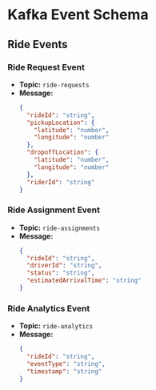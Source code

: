 # Kafka Event Schema

## Ride Events

### Ride Request Event
- **Topic:** `ride-requests`
- **Message:**
  ```json
  {
    "rideId": "string",
    "pickupLocation": {
      "latitude": "number",
      "longitude": "number"
    },
    "dropoffLocation": {
      "latitude": "number",
      "longitude": "number"
    },
    "riderId": "string"
  }
  ```

### Ride Assignment Event
- **Topic:** `ride-assignments`
- **Message:**
  ```json
  {
    "rideId": "string",
    "driverId": "string",
    "status": "string",
    "estimatedArrivalTime": "string"
  }
  ```

### Ride Analytics Event
- **Topic:** `ride-analytics`
- **Message:**
  ```json
  {
    "rideId": "string",
    "eventType": "string",
    "timestamp": "string"
  }
  ```
